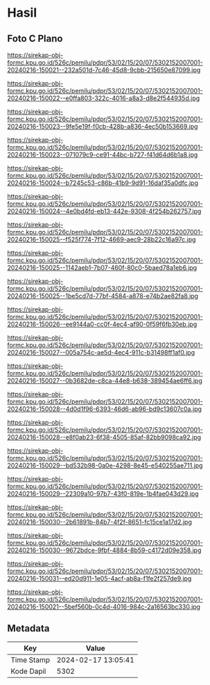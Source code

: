 # Hasil

## Foto C Plano

https://sirekap-obj-formc.kpu.go.id/526c/pemilu/pdpr/53/02/15/20/07/5302152007001-20240216-150021--232a501d-7c46-45d8-9cbb-215650e87099.jpg

https://sirekap-obj-formc.kpu.go.id/526c/pemilu/pdpr/53/02/15/20/07/5302152007001-20240216-150022--e0ffa803-322c-4016-a8a3-d8e2f544935d.jpg

https://sirekap-obj-formc.kpu.go.id/526c/pemilu/pdpr/53/02/15/20/07/5302152007001-20240216-150023--9fe5e19f-f0cb-428b-a836-4ec50b153669.jpg

https://sirekap-obj-formc.kpu.go.id/526c/pemilu/pdpr/53/02/15/20/07/5302152007001-20240216-150023--071079c9-ce91-44bc-b727-f41d64d6b1a8.jpg

https://sirekap-obj-formc.kpu.go.id/526c/pemilu/pdpr/53/02/15/20/07/5302152007001-20240216-150024--b7245c53-c86b-41b9-9d91-16daf35a0dfc.jpg

https://sirekap-obj-formc.kpu.go.id/526c/pemilu/pdpr/53/02/15/20/07/5302152007001-20240216-150024--4e0bd4fd-eb13-442e-9308-4f254b262757.jpg

https://sirekap-obj-formc.kpu.go.id/526c/pemilu/pdpr/53/02/15/20/07/5302152007001-20240216-150025--f525f774-7f12-4669-aec9-28b22c16a97c.jpg

https://sirekap-obj-formc.kpu.go.id/526c/pemilu/pdpr/53/02/15/20/07/5302152007001-20240216-150025--1142aeb1-7b07-460f-80c0-5baed78a1eb6.jpg

https://sirekap-obj-formc.kpu.go.id/526c/pemilu/pdpr/53/02/15/20/07/5302152007001-20240216-150025--1be5cd7d-77bf-4584-a878-e74b2ae82fa8.jpg

https://sirekap-obj-formc.kpu.go.id/526c/pemilu/pdpr/53/02/15/20/07/5302152007001-20240216-150026--ee9144a0-cc0f-4ec4-af90-0f59f6fb30eb.jpg

https://sirekap-obj-formc.kpu.go.id/526c/pemilu/pdpr/53/02/15/20/07/5302152007001-20240216-150027--005a754c-ae5d-4ec4-911c-b31498ff1af0.jpg

https://sirekap-obj-formc.kpu.go.id/526c/pemilu/pdpr/53/02/15/20/07/5302152007001-20240216-150027--0b3682de-c8ca-44e8-b638-389454ae6ff6.jpg

https://sirekap-obj-formc.kpu.go.id/526c/pemilu/pdpr/53/02/15/20/07/5302152007001-20240216-150028--4d0d1f96-6393-46d6-ab96-bd9c13607c0a.jpg

https://sirekap-obj-formc.kpu.go.id/526c/pemilu/pdpr/53/02/15/20/07/5302152007001-20240216-150028--e8f0ab23-6f38-4505-85af-82bb9098ca92.jpg

https://sirekap-obj-formc.kpu.go.id/526c/pemilu/pdpr/53/02/15/20/07/5302152007001-20240216-150029--bd532b98-0a0e-4298-8e45-e540255ae711.jpg

https://sirekap-obj-formc.kpu.go.id/526c/pemilu/pdpr/53/02/15/20/07/5302152007001-20240216-150029--22309a10-97b7-43f0-819e-1b4fae043d29.jpg

https://sirekap-obj-formc.kpu.go.id/526c/pemilu/pdpr/53/02/15/20/07/5302152007001-20240216-150030--2b61891b-84b7-4f2f-8651-fc15ce1a17d2.jpg

https://sirekap-obj-formc.kpu.go.id/526c/pemilu/pdpr/53/02/15/20/07/5302152007001-20240216-150030--9672bdce-9fbf-4884-8b59-c4172d09e358.jpg

https://sirekap-obj-formc.kpu.go.id/526c/pemilu/pdpr/53/02/15/20/07/5302152007001-20240216-150031--ed20d911-1e05-4acf-ab8a-f1fe2f257de9.jpg

https://sirekap-obj-formc.kpu.go.id/526c/pemilu/pdpr/53/02/15/20/07/5302152007001-20240216-150021--5bef560b-0c4d-4016-984c-2a16563bc330.jpg


## Metadata

| Key        | Value               |
| ---------- | ------------------- |
| Time Stamp | 2024-02-17 13:05:41 |
| Kode Dapil | 5302                |



